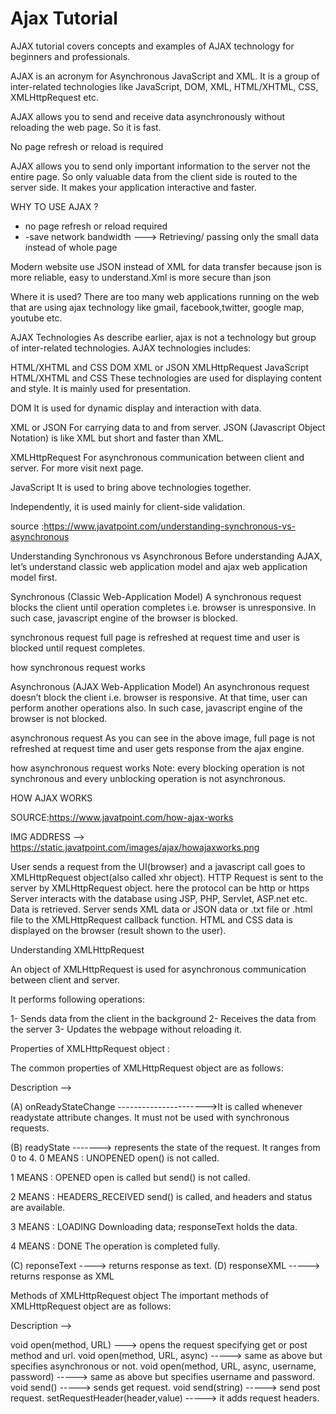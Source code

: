 # Ajax Tutorial

AJAX tutorial covers concepts and examples of AJAX technology for beginners and professionals.

AJAX is an acronym for Asynchronous JavaScript and XML. It is a group of inter-related technologies like JavaScript, DOM, XML, HTML/XHTML, CSS, XMLHttpRequest etc.

AJAX allows you to send and receive data asynchronously without reloading the web page. So it is fast.

No page refresh or reload is required

AJAX allows you to send only important information to the server not the entire page. So only valuable data from the client side is routed to the server side. It makes your application interactive and faster.

<!-- ***************************************************************************** -->

WHY TO USE AJAX ?

- no page refresh or reload required
- -save network bandwidth ---> Retrieving/ passing only the small data instead of whole page

Modern website use JSON instead of XML for data transfer because json is more reliable, easy to understand.Xml is more secure than json

Where it is used?
There are too many web applications running on the web that are using ajax technology like gmail, facebook,twitter, google map, youtube etc.

<!-- ******************************************************************************* -->

AJAX Technologies
As describe earlier, ajax is not a technology but group of inter-related technologies. AJAX technologies includes:

HTML/XHTML and CSS
DOM
XML or JSON
XMLHttpRequest
JavaScript
HTML/XHTML and CSS
These technologies are used for displaying content and style. It is mainly used for presentation.

DOM
It is used for dynamic display and interaction with data.

XML or JSON
For carrying data to and from server. JSON (Javascript Object Notation) is like XML but short and faster than XML.

XMLHttpRequest
For asynchronous communication between client and server. For more visit next page.

JavaScript
It is used to bring above technologies together.

Independently, it is used mainly for client-side validation.

<!-- ************************************************************************** -->

source :<https://www.javatpoint.com/understanding-synchronous-vs-asynchronous>

Understanding Synchronous vs Asynchronous
Before understanding AJAX, let’s understand classic web application model and ajax web application model first.

Synchronous (Classic Web-Application Model)
A synchronous request blocks the client until operation completes i.e. browser is unresponsive. In such case, javascript engine of the browser is blocked.

synchronous request
full page is refreshed at request time and user is blocked until request completes.

how synchronous request works

Asynchronous (AJAX Web-Application Model)
An asynchronous request doesn’t block the client i.e. browser is responsive. At that time, user can perform another operations also. In such case, javascript engine of the browser is not blocked.

asynchronous request
As you can see in the above image, full page is not refreshed at request time and user gets response from the ajax engine.

how asynchronous request works
Note: every blocking operation is not synchronous and every unblocking operation is not asynchronous.

<!-- ************************************************************************** -->

HOW AJAX WORKS

SOURCE:<https://www.javatpoint.com/how-ajax-works>

IMG ADDRESS --> <https://static.javatpoint.com/images/ajax/howajaxworks.png>

User sends a request from the UI(browser) and a javascript call goes to XMLHttpRequest object(also called xhr object).
HTTP Request is sent to the server by XMLHttpRequest object.
here the protocol can be http or https
Server interacts with the database using JSP, PHP, Servlet, ASP.net etc.
Data is retrieved.
Server sends XML data or JSON data or .txt file or .html file to the XMLHttpRequest callback function.
HTML and CSS data is displayed on the browser (result shown to the user).

<!-- ************************************************************************* -->

Understanding XMLHttpRequest

An object of XMLHttpRequest is used for asynchronous communication between client and server.

It performs following operations:

1- Sends data from the client in the background
2- Receives the data from the server
3- Updates the webpage without reloading it.

Properties of XMLHttpRequest object :

The common properties of XMLHttpRequest object are as follows:

<!-- Property ----------------> Description -->

(A) onReadyStateChange ---------------------->It is called whenever readystate attribute changes. It must not be used with synchronous requests.

(B) readyState -------> represents the state of the request. It ranges from 0 to 4.
0 MEANS : UNOPENED open() is not called.

1 MEANS : OPENED open is called but send() is not called.

2 MEANS : HEADERS_RECEIVED send() is called, and headers and status are available.

3 MEANS : LOADING Downloading data; responseText holds the data.

4 MEANS : DONE The operation is completed fully.

(C) reponseText ----> returns response as text.
(D) responseXML -----> returns response as XML

Methods of XMLHttpRequest object
The important methods of XMLHttpRequest object are as follows:

<!-- Method ----------> Description -->

void open(method, URL) ---> opens the request specifying get or post method and url.
void open(method, URL, async) -----> same as above but specifies asynchronous or not.
void open(method, URL, async, username, password) -----> same as above but specifies username and password.
void send() -----> sends get request.
void send(string) -----> send post request.
setRequestHeader(header,value) -----> it adds request headers.

<!-- ***************************************************************************** -->
